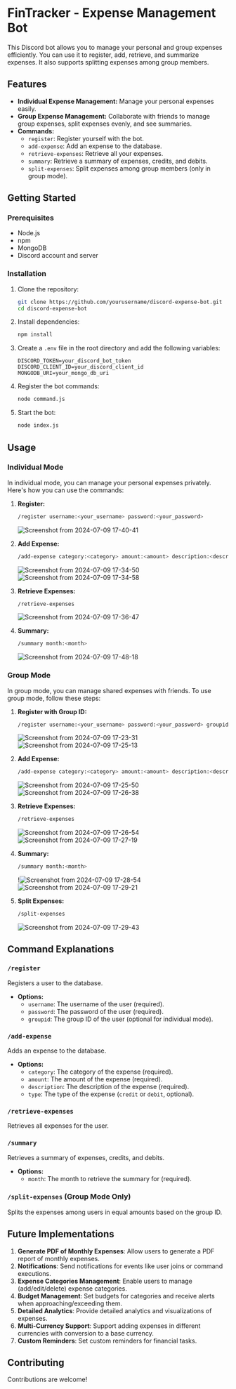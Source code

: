 # FinTracker - Expense Management Bot

This Discord bot allows you to manage your personal and group expenses efficiently. You can use it to register, add, retrieve, and summarize expenses. It also supports splitting expenses among group members.

## Features

- **Individual Expense Management:** Manage your personal expenses easily.
- **Group Expense Management:** Collaborate with friends to manage group expenses, split expenses evenly, and see summaries.
- **Commands:**
  - `register`: Register yourself with the bot.
  - `add-expense`: Add an expense to the database.
  - `retrieve-expenses`: Retrieve all your expenses.
  - `summary`: Retrieve a summary of expenses, credits, and debits.
  - `split-expenses`: Split expenses among group members (only in group mode).

## Getting Started

### Prerequisites

- Node.js
- npm
- MongoDB
- Discord account and server

### Installation

1. Clone the repository:
    ```bash
    git clone https://github.com/yourusername/discord-expense-bot.git
    cd discord-expense-bot
    ```

2. Install dependencies:
    ```bash
    npm install
    ```

3. Create a `.env` file in the root directory and add the following variables:
    ```env
    DISCORD_TOKEN=your_discord_bot_token
    DISCORD_CLIENT_ID=your_discord_client_id
    MONGODB_URI=your_mongo_db_uri
    ```

4. Register the bot commands:
    ```bash
    node command.js
    ```

5. Start the bot:
    ```bash
    node index.js
    ```

## Usage

### Individual Mode

In individual mode, you can manage your personal expenses privately. Here's how you can use the commands:

1. **Register:**
    ```bash
    /register username:<your_username> password:<your_password>
    ```
    ![Screenshot from 2024-07-09 17-40-41](https://github.com/ItsJupiter000/FinTrackerBot/assets/120741895/91679c44-0176-49bd-8ca1-3a0f3df4a908)

2. **Add Expense:**
    ```bash
    /add-expense category:<category> amount:<amount> description:<description> type:<credit|debit>
    ```
    ![Screenshot from 2024-07-09 17-34-50](https://github.com/ItsJupiter000/FinTrackerBot/assets/120741895/02d45f41-0976-4818-a92a-06bcce49a4df)
    ![Screenshot from 2024-07-09 17-34-58](https://github.com/ItsJupiter000/FinTrackerBot/assets/120741895/47f25f9b-34d4-47ce-9446-6657c18fd99f)

4. **Retrieve Expenses:**
    ```bash
    /retrieve-expenses
    ```
    ![Screenshot from 2024-07-09 17-36-47](https://github.com/ItsJupiter000/FinTrackerBot/assets/120741895/a801a6e6-5e46-4d35-807c-29fd39aa5d6f)

5. **Summary:**
    ```bash
    /summary month:<month>
    ```
    ![Screenshot from 2024-07-09 17-48-18](https://github.com/ItsJupiter000/FinTrackerBot/assets/120741895/8a140dad-faf2-4c6b-8919-fc1889de1311)

### Group Mode

In group mode, you can manage shared expenses with friends. To use group mode, follow these steps:

1. **Register with Group ID:**
    ```bash
    /register username:<your_username> password:<your_password> groupid:<your_group_id>
    ```
    ![Screenshot from 2024-07-09 17-23-31](https://github.com/ItsJupiter000/FinTrackerBot/assets/120741895/0ccff9b3-d6f7-4143-bff0-bc871a98b2d5)
    ![Screenshot from 2024-07-09 17-25-13](https://github.com/ItsJupiter000/FinTrackerBot/assets/120741895/02bb431e-fc88-46e8-828e-f05373b61641)

3. **Add Expense:**
    ```bash
    /add-expense category:<category> amount:<amount> description:<description> type:<credit|debit>
    ```
    ![Screenshot from 2024-07-09 17-25-50](https://github.com/ItsJupiter000/FinTrackerBot/assets/120741895/a55f9f48-6ea3-4a21-8a0e-5629f4f93afd)
    ![Screenshot from 2024-07-09 17-26-38](https://github.com/ItsJupiter000/FinTrackerBot/assets/120741895/5af2632d-abee-4d78-86cc-2066f7f6bf1e)

5. **Retrieve Expenses:**
    ```bash
    /retrieve-expenses
    ```
    ![Screenshot from 2024-07-09 17-26-54](https://github.com/ItsJupiter000/FinTrackerBot/assets/120741895/dec564f2-dc9d-4015-92bf-33635cf778c0)
    ![Screenshot from 2024-07-09 17-27-19](https://github.com/ItsJupiter000/FinTrackerBot/assets/120741895/8fcc62ab-83ba-47e9-9b7e-9b5f5f619728)

7. **Summary:**
    ```bash
    /summary month:<month>
    ```
    !![Screenshot from 2024-07-09 17-28-54](https://github.com/ItsJupiter000/FinTrackerBot/assets/120741895/064c1759-d8b4-4cf6-a507-80bbbed69f4e)
    ![Screenshot from 2024-07-09 17-29-21](https://github.com/ItsJupiter000/FinTrackerBot/assets/120741895/ea004d04-cb98-4179-8384-8b035731cd9b)

9. **Split Expenses:**
    ```bash
    /split-expenses
    ```
    ![Screenshot from 2024-07-09 17-29-43](https://github.com/ItsJupiter000/FinTrackerBot/assets/120741895/eb265516-e73b-428d-a779-180fc6fef7fb)

## Command Explanations

### `/register`

Registers a user to the database.
- **Options:**
  - `username`: The username of the user (required).
  - `password`: The password of the user (required).
  - `groupid`: The group ID of the user (optional for individual mode).

### `/add-expense`

Adds an expense to the database.
- **Options:**
  - `category`: The category of the expense (required).
  - `amount`: The amount of the expense (required).
  - `description`: The description of the expense (required).
  - `type`: The type of the expense (`credit` or `debit`, optional).

### `/retrieve-expenses`

Retrieves all expenses for the user.

### `/summary`

Retrieves a summary of expenses, credits, and debits.
- **Options:**
  - `month`: The month to retrieve the summary for (required).

### `/split-expenses` (Group Mode Only)

Splits the expenses among users in equal amounts based on the group ID.

## Future Implementations

1. **Generate PDF of Monthly Expenses**: Allow users to generate a PDF report of monthly expenses.
2. **Notifications**: Send notifications for events like user joins or command executions.
3. **Expense Categories Management**: Enable users to manage (add/edit/delete) expense categories.
4. **Budget Management**: Set budgets for categories and receive alerts when approaching/exceeding them.
5. **Detailed Analytics**: Provide detailed analytics and visualizations of expenses.
6. **Multi-Currency Support**: Support adding expenses in different currencies with conversion to a base currency.
7. **Custom Reminders**: Set custom reminders for financial tasks.

## Contributing

Contributions are welcome!

